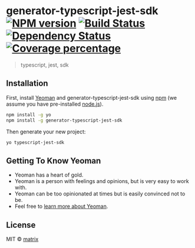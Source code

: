 # generator-typescript-jest-sdk [![NPM version][npm-image]][npm-url] [![Build Status][travis-image]][travis-url] [![Dependency Status][daviddm-image]][daviddm-url] [![Coverage percentage][coveralls-image]][coveralls-url]
> typescript, jest, sdk

## Installation

First, install [Yeoman](http://yeoman.io) and generator-typescript-jest-sdk using [npm](https://www.npmjs.com/) (we assume you have pre-installed [node.js](https://nodejs.org/)).

```bash
npm install -g yo
npm install -g generator-typescript-jest-sdk
```

Then generate your new project:

```bash
yo typescript-jest-sdk
```

## Getting To Know Yeoman

 * Yeoman has a heart of gold.
 * Yeoman is a person with feelings and opinions, but is very easy to work with.
 * Yeoman can be too opinionated at times but is easily convinced not to be.
 * Feel free to [learn more about Yeoman](http://yeoman.io/).

## License

MIT © [matrix]()


[npm-image]: https://badge.fury.io/js/generator-typescript-jest-sdk.svg
[npm-url]: https://npmjs.org/package/generator-typescript-jest-sdk
[travis-image]: https://travis-ci.org/dkypooh/generator-typescript-jest-sdk.svg?branch=master
[travis-url]: https://travis-ci.org/dkypooh/generator-typescript-jest-sdk
[daviddm-image]: https://david-dm.org/dkypooh/generator-typescript-jest-sdk.svg?theme=shields.io
[daviddm-url]: https://david-dm.org/dkypooh/generator-typescript-jest-sdk
[coveralls-image]: https://coveralls.io/repos/dkypooh/generator-typescript-jest-sdk/badge.svg
[coveralls-url]: https://coveralls.io/r/dkypooh/generator-typescript-jest-sdk
